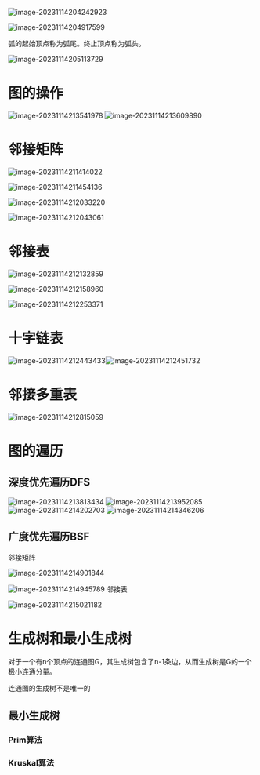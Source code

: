 ![image-20231114204242923](assets/image-20231114204242923.png)

![image-20231114204917599](assets/image-20231114204917599.png)

弧的起始顶点称为弧尾。终止顶点称为弧头。

![image-20231114205113729](assets/image-20231114205113729.png)

# 图的操作

![image-20231114213541978](assets/image-20231114213541978.png)
![image-20231114213609890](assets/image-20231114213609890.png)

# 邻接矩阵

![image-20231114211414022](assets/image-20231114211414022.png)

![image-20231114211454136](assets/image-20231114211454136.png)

![image-20231114212033220](assets/image-20231114212033220.png)

![image-20231114212043061](assets/image-20231114212043061.png)



# 邻接表

![image-20231114212132859](assets/image-20231114212132859.png)

![image-20231114212158960](assets/image-20231114212158960.png)

![image-20231114212253371](assets/image-20231114212253371.png)


# 十字链表

![image-20231114212443433](assets/image-20231114212443433.png)![image-20231114212451732](assets/image-20231114212451732.png)

# 邻接多重表

![image-20231114212815059](assets/image-20231114212815059.png)

# 图的遍历

## **深度优先遍历**DFS

![image-20231114213813434](assets/image-20231114213813434.png)
![image-20231114213952085](assets/image-20231114213952085.png)
![image-20231114214202703](assets/image-20231114214202703.png)
![image-20231114214346206](assets/image-20231114214346206.png)




## **广度优先遍历**BSF

邻接矩阵

![image-20231114214901844](assets/image-20231114214901844.png)

![image-20231114214945789](assets/image-20231114214945789.png)
邻接表

![image-20231114215021182](assets/image-20231114215021182.png)

# 生成树和最小生成树

对于一个有n个顶点的连通图G，其生成树包含了n-1条边，从而生成树是G的一个极小连通分量。

连通图的生成树不是唯一的

## 最小生成树

### Prim算法

### Kruskal算法

